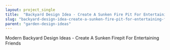 ```yaml
---
layout: project_single
title:  "Backyard Design Idea - Create A Sunken Fire Pit For Entertaining Friends"
slug: "backyard-design-idea-create-a-sunken-fire-pit-for-entertaining-friends"
parent: "garden-design-ideas"
---
```

Modern Backyard Design Ideas - Create A Sunken Firepit For Entertaining Friends